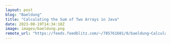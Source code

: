 ```yaml
---
layout: post
blog: "Baeldung"
title: "Calculating the Sum of Two Arrays in Java"
date: 2023-08-19T14:34:18Z
image: images/baeldung.png
remote_url: "https://feeds.feedblitz.com/~/785761601/0/baeldung~Calculating-the-Sum-of-Two-Arrays-in-Java"
---
```

